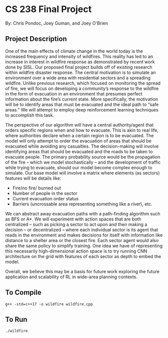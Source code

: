 # CS 238 Final Project
By: Chris Pondoc, Joey Guman, and Joey O'Brien

## Project Description
One of the main effects of climate change in the world today is the increased frequency and intensity of wildfires. This reality has led to an increase in interest in wildfire response as demonstrated by recent work done by SISL. Our proposed final project builds off of existing research within wildfire disaster response. The central motivation is to simulate an environment over a wide area with residential sectors and a spreading wildfire. Unlike previous research, which focused on monitoring the spread of fire, we will focus on developing a community’s response to the wildfire in the form of evacuation in an environment that presumes perfect information about the fire’s current state. More specifically, the motivation will be to identify areas that must be evacuated and the ideal path to “safe areas.” We will attempt to employ deep reinforcement learning techniques to accomplish this task.

The perspective of our algorithm will have a central authority/agent that orders specific regions when and how to evacuate. This is akin to real life, where authorities declare when a certain region is to be evacuated. The model will only attempt to order the evacuation of areas that should be evacuated while avoiding any casualties. The decision-making will involve identifying areas that should be evacuated and the roads to be taken to evacuate people. The primary probability source would be the propagation of the fire – which we model stochastically – and the development of traffic while trying to evacuate, should our model become complex enough to simulate. Our base model will involve a matrix where elements (as sectors) features will be details like:
* Fire/no fire/ burned out
* Number of people in the sector
* Current evacuation order status 
* Barriers (uncrossable area representing something like a river), etc.

We can abstract away evacuation paths with a path-finding algorithm such as BFS or A*. We will experiment with action spaces that are both centralized – such as picking a sector to act upon and then making a decision – or decentralized – where each individual sector is its agent that reads in the environment and makes decisions for itself with information like distance to a shelter area or the closest fire. Each sector agent would also share the same policy to simplify training. One idea we have of representing this necessarily high-dimensional action space is to try running CNN architecture on the grid with features of each sector as depth to embed the model.

Overall, we believe this may be a basis for future work exploring the future application and scalability of RL in wide-area planning contexts.

## To Compile
```
g++ -std=c++17 -o wildfire wildfire.cpp
```

## To Run
```
./wildfire
```